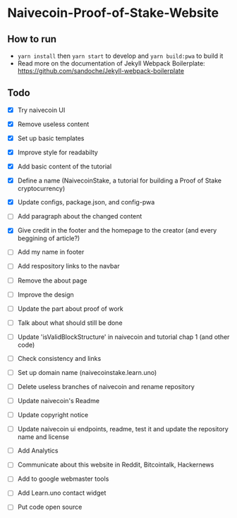 # Naivecoin-Proof-of-Stake-Website

## How to run
* `yarn install` then `yarn start` to develop and `yarn build:pwa` to build it 
* Read more on the documentation of Jekyll Webpack Boilerplate: https://github.com/sandoche/Jekyll-webpack-boilerplate

## Todo
- [x] Try naivecoin UI
- [x] Remove useless content
- [x] Set up basic templates
- [x] Improve style for readabilty
- [x] Add basic content of the tutorial
- [x] Define a name (NaivecoinStake, a tutorial for building a Proof of Stake cryptocurrency)
- [x] Update configs, package.json, and config-pwa

- [ ] Add paragraph about the changed content
- [x] Give credit in the footer and the homepage to the creator (and every beggining of article?)
- [ ] Add my name in footer
- [ ] Add respository links to the navbar
- [ ] Remove the about page
- [ ] Improve the design

- [ ] Update the part about proof of work
- [ ] Talk about what should still be done
- [ ] Update 'isValidBlockStructure' in naivecoin and tutorial chap 1 (and other code)
- [ ] Check consistency and links

- [ ] Set up domain name (naivecoinstake.learn.uno)
- [ ] Delete useless branches of naivecoin and rename repository
- [ ] Update naivecoin's Readme
- [ ] Update copyright notice
- [ ] Update naivecoin ui endpoints, readme, test it and update the repository name and license
- [ ] Add Analytics
- [ ] Communicate about this website in Reddit, Bitcointalk, Hackernews
- [ ] Add to google webmaster tools
- [ ] Add Learn.uno contact widget
- [ ] Put code open source
